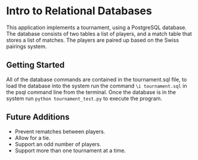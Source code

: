 # Intro to Relational Databases #

  This application implements a tournament, using a PostgreSQL database.
The database consists of two tables a list of players, and a match table that
stores a list of matches. The players are paired up based on the Swiss pairings
system.

## Getting Started ##

  All of the database commands are contained in the tournament.sql file, to load
the database into the system run the command `\i tournament.sql` in the psql
command line from the terminal. Once the database is in the system run
`python tournament_test.py` to execute the program.

## Future Additions ##

* Prevent rematches between players.
* Allow for a tie.
* Support an odd number of players.
* Support more than one tournament at a time.
